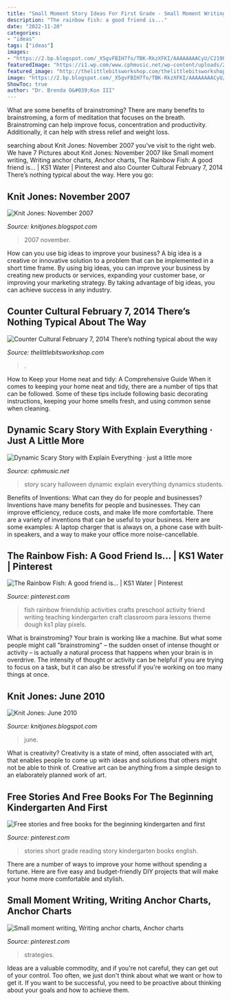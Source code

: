```yaml
---
title: "Small Moment Story Ideas For First Grade - Small Moment Writing, Writing Anchor Charts, Anchor Charts"
description: "The rainbow fish: a good friend is..."
date: "2022-11-20"
categories:
- "ideas"
tags: ["ideas"]
images:
- "https://2.bp.blogspot.com/_X5gvFBIH7fo/TBK-RkzXFKI/AAAAAAAACyU/C219PgxVZUk/s1600/IMG_2654.JPG"
featuredImage: "https://i1.wp.com/www.cphmusic.net/wp-content/uploads/2013/10/Scary-Dynamics-Story-for-halloween-2.png?fit=782%2C728"
featured_image: "http://thelittlebitsworkshop.com/thelittlebitsworkshop.com/Resources/Archive_files/shapeimage_29.png"
image: "https://2.bp.blogspot.com/_X5gvFBIH7fo/TBK-RkzXFKI/AAAAAAAACyU/C219PgxVZUk/s1600/IMG_2654.JPG"
ShowToc: true
author: "Dr. Brenda O&#039;Kon III"
---
```



What are some benefits of brainstroming?
There are many benefits to brainstroming, a form of meditation that focuses on the breath. Brainstroming can help improve focus, concentration and productivity. Additionally, it can help with stress relief and weight loss.

	

		
searching about Knit Jones: November 2007 you've visit to the right web. We have 7 Pictures about Knit Jones: November 2007 like Small moment writing, Writing anchor charts, Anchor charts, The Rainbow Fish: A good friend is... | KS1 Water | Pinterest and also Counter Cultural February 7, 2014 There’s nothing typical about the way. Here you go:
		
    
## Knit Jones: November 2007

<img loading=lazy src="http://bp1.blogger.com/_X5gvFBIH7fo/R0Istri7meI/AAAAAAAAAI8/cJe0Wlw1iWU/s320/IMG_0685.JPG" onerror="this.onerror=null;this.src='https://tse4.mm.bing.net/th?id=OIP.iN1vwicqlht1fK9gX7iqmAAAAA&amp;pid=15.1';" alt="Knit Jones: November 2007">

_Source: knitjones.blogspot.com_

>2007 november. 

	

How can you use big ideas to improve your business?
A big idea is a creative or innovative solution to a problem that can be implemented in a short time frame. By using big ideas, you can improve your business by creating new products or services, expanding your customer base, or improving your marketing strategy. By taking advantage of big ideas, you can achieve success in any industry.

    
## Counter Cultural February 7, 2014 There’s Nothing Typical About The Way

<img loading=lazy src="http://thelittlebitsworkshop.com/thelittlebitsworkshop.com/Resources/Archive_files/shapeimage_29.png" onerror="this.onerror=null;this.src='https://tse3.mm.bing.net/th?id=OIP.1fL3ORSEZgm8Mvw3tOPtEQAAAA&amp;pid=15.1';" alt="Counter Cultural February 7, 2014 There’s nothing typical about the way">

_Source: thelittlebitsworkshop.com_

>. 

	

How to Keep your Home neat and tidy: A Comprehensive Guide
When it comes to keeping your home neat and tidy, there are a number of tips that can be followed. Some of these tips include following basic decorating instructions, keeping your home smells fresh, and using common sense when cleaning.

    
## Dynamic Scary Story With Explain Everything · Just A Little More

<img loading=lazy src="https://i1.wp.com/www.cphmusic.net/wp-content/uploads/2013/10/Scary-Dynamics-Story-for-halloween-2.png?fit=782%2C728" onerror="this.onerror=null;this.src='https://tse2.mm.bing.net/th?id=OIP.87QiUYQj5rylbTHDYpj-OwHaG5&amp;pid=15.1';" alt="Dynamic Scary Story with Explain Everything · just a little more">

_Source: cphmusic.net_

>story scary halloween dynamic explain everything dynamics students. 

	

Benefits of Inventions: What can they do for people and businesses?
Inventions have many benefits for people and businesses. They can improve efficiency, reduce costs, and make life more comfortable. There are a variety of inventions that can be useful to your business. Here are some examples: A laptop charger that is always on, a phone case with built-in speakers, and a way to make your office more noise-cancellable.

    
## The Rainbow Fish: A Good Friend Is... | KS1 Water | Pinterest

<img loading=lazy src="https://s-media-cache-ak0.pinimg.com/736x/91/ac/9d/91ac9d2845cd92103210378adf0811cb.jpg" onerror="this.onerror=null;this.src='https://tse3.mm.bing.net/th?id=OIP.NRmE5o23IfTrOy8XITaJ2gHaJ6&amp;pid=15.1';" alt="The Rainbow Fish: A good friend is... | KS1 Water | Pinterest">

_Source: pinterest.com_

>fish rainbow friendship activities crafts preschool activity friend writing teaching kindergarten craft classroom para lessons theme dough ks1 play pixels. 

	

What is brainstroming?
Your brain is working like a machine. But what some people might call "brainstroming" – the sudden onset of intense thought or activity – is actually a natural process that happens when your brain is in overdrive. The intensity of thought or activity can be helpful if you are trying to focus on a task, but it can also be stressful if you're working on too many things at once.

    
## Knit Jones: June 2010

<img loading=lazy src="https://2.bp.blogspot.com/_X5gvFBIH7fo/TBK-RkzXFKI/AAAAAAAACyU/C219PgxVZUk/s1600/IMG_2654.JPG" onerror="this.onerror=null;this.src='https://tse4.mm.bing.net/th?id=OIP.uqdqyhCSbdoyIZGeUK8ntgHaE8&amp;pid=15.1';" alt="Knit Jones: June 2010">

_Source: knitjones.blogspot.com_

>june. 

	

What is creativity?
Creativity is a state of mind, often associated with art, that enables people to come up with ideas and solutions that others might not be able to think of. Creative art can be anything from a simple design to an elaborately planned work of art.

    
## Free Stories And Free Books For The Beginning Kindergarten And First

<img loading=lazy src="https://i.pinimg.com/736x/dc/d7/19/dcd7192b708548503f8e074a168c0197--free-stories-short-stories.jpg" onerror="this.onerror=null;this.src='https://tse4.mm.bing.net/th?id=OIP.h2rlqD2EPnqk4KBE7si61QAAAA&amp;pid=15.1';" alt="Free stories and free books for the beginning kindergarten and first">

_Source: pinterest.com_

>stories short grade reading story kindergarten books english. 

	

There are a number of ways to improve your home without spending a fortune. Here are five easy and budget-friendly DIY projects that will make your home more comfortable and stylish.

    
## Small Moment Writing, Writing Anchor Charts, Anchor Charts

<img loading=lazy src="https://i.pinimg.com/originals/26/42/0f/26420f0103d18dd7b87efadd062f4796.jpg" onerror="this.onerror=null;this.src='https://tse4.mm.bing.net/th?id=OIP.1Lm2aIzU4kiAX46cZZRjFAHaJ6&amp;pid=15.1';" alt="Small moment writing, Writing anchor charts, Anchor charts">

_Source: pinterest.com_

>strategies. 

	

Ideas are a valuable commodity, and if you're not careful, they can get out of your control. Too often, we just don't think about what we want or how to get it. If you want to be successful, you need to be proactive about thinking about your goals and how to achieve them.

